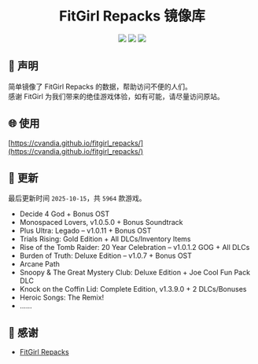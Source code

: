 ﻿<div align="center">

# FitGirl Repacks 镜像库

![](https://count.getloli.com/get/@fitgirl_repacks?theme=booru-lewd)
![](https://img.shields.io/badge/ci-passing-brightgreen.svg?logo=github) ![](https://img.shields.io/badge/license-MIT-brightgreen.svg)

</div>

## 📜 声明
简单镜像了 FitGirl Repacks 的数据，帮助访问不便的人们。  
感谢 FitGirl 为我们带来的绝佳游戏体验，如有可能，请尽量访问原站。

## 🌐 使用
[https://cvandia.github.io/fitgirl_repacks/](https://cvandia.github.io/fitgirl_repacks/)

## 🔄 更新
最后更新时间 `2025-10-15`，共 `5964` 款游戏。
- Decide 4 God + Bonus OST
- Monospaced Lovers, v1.0.5.0 + Bonus Soundtrack
- Plus Ultra: Legado – v1.0.11 + Bonus OST
- Trials Rising: Gold Edition + All DLCs/Inventory Items
- Rise of the Tomb Raider: 20 Year Celebration – v1.0.1.2 GOG + All DLCs
- Burden of Truth: Deluxe Edition – v1.0.7 + Bonus OST
- Arcane Path
- Snoopy & The Great Mystery Club: Deluxe Edition + Joe Cool Fun Pack DLC
- Knock on the Coffin Lid: Complete Edition, v1.3.9.0 + 2 DLCs/Bonuses
- Heroic Songs: The Remix!
- ……

## 🙏 感谢
- [FitGirl Repacks](https://fitgirl-repacks.site/)
